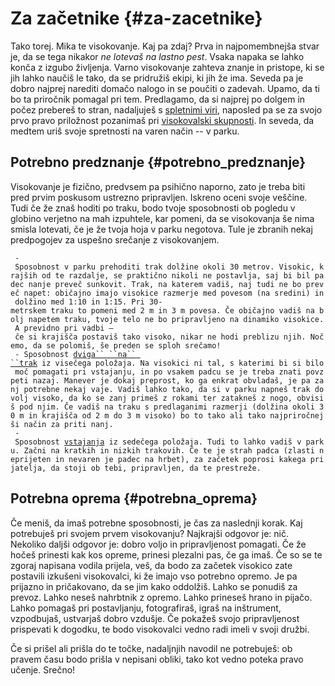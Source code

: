 # Za začetnike {#za-zacetnike}

Tako torej. Mika te visokovanje. Kaj pa zdaj? Prva in najpomembnejša
stvar je, da se tega nikakor *ne lotevaš na lastno pest*. Vsaka napaka
se lahko konča z izgubo življenja. Varno visokovanje zahteva znanje in
pristope, ki se jih lahko naučiš le tako, da se pridružiš ekipi, ki jih
že ima. Seveda pa je dobro najprej narediti domačo nalogo in se poučiti
o zadevah. Upamo, da ti bo ta priročnik pomagal pri tem. Predlagamo, da
si najprej po dolgem in počez prebereš to stran, nadaljuješ s [spletnimi
viri](/spletni-viri), naposled pa se za svojo prvo pravo
priložnost pozanimaš pri [visokovalski skupnosti](/skupnost).
In seveda, da medtem uriš svoje spretnosti na varen način -- v parku.

## Potrebno predznanje {#potrebno_predznanje}

Visokovanje je fizično, predvsem pa psihično naporno, zato je treba biti
pred prvim poskusom ustrezno pripravljen. Iskreno oceni svoje veščine.
Tudi če že znaš hoditi po traku, bodo tvoje sposobnosti ob pogledu v
globino verjetno na mah izpuhtele, kar pomeni, da se visokovanja še nima
smisla lotevati, če je že tvoja hoja v parku negotova. Tule je zbranih
nekaj predpogojev za uspešno srečanje z visokovanjem.

` - Sposobnost v parku prehoditi trak dolžine okoli 30 metrov. Visokic, krajših od te razdalje, se praktično nikoli ne postavlja, saj bi bil padec nanje preveč sunkovit. Trak, na katerem vadiš, naj tudi ne bo preveč napet: običajno imajo visokice razmerje med povesom (na sredini) in dolžino med 1:10 in 1:15. Pri 30-metrskem traku to pomeni med 2 m in 3 m povesa. Če običajno vadiš na bolj napetem traku, tvoje telo ne bo pripravljeno na dinamiko visokice. A previdno pri vadbi – če si krajišča postaviš tako visoko, nikar ne hodi preblizu njih. Nočemo, da se polomiš, še preden se sploh srečamo!`\
` - Sposobnost `[`dviga`` ``na`` ``trak`](/dvig-na-trak)` iz visečega položaja. Na visokici ni tal, s katerimi bi si bilo moč pomagati pri vstajanju, in po vsakem padcu se je treba znati povzpeti nazaj. Manever je dokaj preprost, ko ga enkrat obvladaš, je pa zanj potrebne nekaj vaje. Vadiš lahko tako, da si v parku napneš trak dovolj visoko, da ko se zanj primeš z rokami ter zatakneš z nogo, obvisiš pod njim. Če vadiš na traku s predlaganimi razmerji (dolžina okoli 30 m in krajišča od 2 m do 3 m visoko) bo to tako ali tako najpriročnejši način za priti nanj.`\
` - Sposobnost `[`vstajanja`](/vstajanje)` iz sedečega položaja. Tudi to lahko vadiš v parku. Začni na kratkih in nizkih trakovih. Če te je strah padca (zlasti neprijeten in nevaren je padec na hrbet), za začetek poprosi kakega prijatelja, da stoji ob tebi, pripravljen, da te prestreže.`

## Potrebna oprema {#potrebna_oprema}

Če meniš, da imaš potrebne sposobnosti, je čas za naslednji korak. Kaj
potrebuješ pri svojem prvem visokovanju? Najkrajši odgovor je: nič.
Nekoliko daljši odgovor je: dobro voljo in pripravljenost pomagati. Če
že hočeš prinesti kak kos opreme, prinesi plezalni pas, če ga imaš. Če
so se te zgoraj napisana vodila prijela, veš, da bodo za začetek
visokico zate postavili izkušeni visokovalci, ki že imajo vso potrebno
opremo. Je pa prijazno in pričakovano, da se jim kako oddolžiš. Lahko se
ponudiš za prevoz. Lahko neseš nahrbtnik z opremo. Lahko prineseš hrano
in pijačo. Lahko pomagaš pri postavljanju, fotografiraš, igraš na
inštrument, vzpodbujaš, ustvarjaš dobro vzdušje. Če pokažeš svojo
pripravljenost prispevati k dogodku, te bodo visokovalci vedno radi
imeli v svoji družbi.

Če si prišel ali prišla do te točke, nadaljnjih navodil ne potrebuješ:
ob pravem času bodo prišla v nepisani obliki, tako kot vedno poteka
pravo učenje. Srečno!
